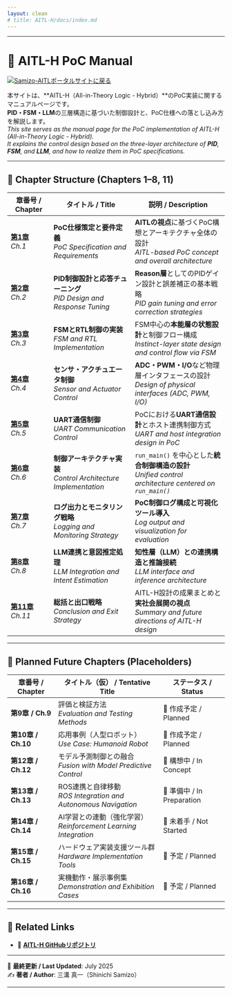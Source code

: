 ```yaml
---
layout: clean
# title: AITL-H/docs/index.md
---
```


---

# 📘 **AITL-H PoC Manual**

[![Samizo-AITLポータルサイトに戻る](https://img.shields.io/badge/Samizo--AITL%20ポータルサイトに戻る-brightgreen)](https://samizo-aitl.github.io/) 

本サイトは、**AITL-H（All-in-Theory Logic - Hybrid）**のPoC実装に関するマニュアルページです。  
**PID・FSM・LLM**の三層構造に基づいた制御設計と、PoC仕様への落とし込み方を解説します。  
_This site serves as the manual page for the PoC implementation of AITL-H (All-in-Theory Logic - Hybrid)._  
_It explains the control design based on the three-layer architecture of **PID**, **FSM**, and **LLM**, and how to realize them in PoC specifications._

---

## 📂 **Chapter Structure (Chapters 1–8, 11)**

| 章番号 / Chapter | タイトル / Title | 説明 / Description |
|------------------|------------------|---------------------|
| [**第1章**](chapter01_aitl_architecture.md)<br>_Ch.1_ | **PoC仕様策定と要件定義**<br>_PoC Specification and Requirements_ | **AITLの視点**に基づくPoC構想とアーキテクチャ全体の設計<br>_AITL-based PoC concept and overall architecture_ |
| [**第2章**](chapter02_pid_design.md)<br>_Ch.2_ | **PID制御設計と応答チューニング**<br>_PID Design and Response Tuning_ | **Reason層**としてのPIDゲイン設計と誤差補正の基本戦略<br>_PID gain tuning and error correction strategies_ |
| [**第3章**](chapter03_fsm_design.md)<br>_Ch.3_ | **FSMとRTL制御の実装**<br>_FSM and RTL Implementation_ | FSM中心の**本能層の状態設計**と制御フロー構成<br>_Instinct-layer state design and control flow via FSM_ |
| [**第4章**](chapter04_sensor_interface.md)<br>_Ch.4_ | **センサ・アクチュエータ制御**<br>_Sensor and Actuator Control_ | **ADC・PWM・I/O**など物理層インタフェースの設計<br>_Design of physical interfaces (ADC, PWM, I/O)_ |
| [**第5章**](chapter05_uart_control.md)<br>_Ch.5_ | **UART通信制御**<br>_UART Communication Control_ | PoCにおける**UART通信設計**とホスト連携制御方式<br>_UART and host integration design in PoC_ |
| [**第6章**](chapter06_run_main_arch.md)<br>_Ch.6_ | **制御アーキテクチャ実装**<br>_Control Architecture Implementation_ | `run_main()` を中心とした**統合制御構造の設計**<br>_Unified control architecture centered on `run_main()`_ |
| [**第7章**](chapter07_log_monitoring.md)<br>_Ch.7_ | **ログ出力とモニタリング戦略**<br>_Logging and Monitoring Strategy_ | **PoC制御ログ構成と可視化ツール導入**<br>_Log output and visualization for evaluation_ |
| [**第8章**](chapter08_llm_integration.md)<br>_Ch.8_ | **LLM連携と意図推定処理**<br>_LLM Integration and Intent Estimation_ | **知性層（LLM）との連携構造と推論接続**<br>_LLM interface and inference architecture_ |
| [**第11章**](chapter11_exit_strategy.md)<br>_Ch.11_ | **総括と出口戦略**<br>_Conclusion and Exit Strategy_ | AITL-H設計の成果まとめと**実社会展開の視点**<br>_Summary and future directions of AITL-H design_ |

---

## 🧩 **Planned Future Chapters (Placeholders)**

| 章番号 / Chapter | タイトル（仮） / Tentative Title | ステータス / Status |
|------------------|----------------------------------|----------------------|
| **第9章 / Ch.9** | 評価と検証方法<br>_Evaluation and Testing Methods_ | 🔧 作成予定 / Planned |
| **第10章 / Ch.10** | 応用事例（人型ロボット）<br>_Use Case: Humanoid Robot_ | 🔧 作成予定 / Planned |
| **第12章 / Ch.12** | モデル予測制御との融合<br>_Fusion with Model Predictive Control_ | 🔧 構想中 / In Concept |
| **第13章 / Ch.13** | ROS連携と自律移動<br>_ROS Integration and Autonomous Navigation_ | 🔧 準備中 / In Preparation |
| **第14章 / Ch.14** | AI学習との連動（強化学習）<br>_Reinforcement Learning Integration_ | 🔧 未着手 / Not Started |
| **第15章 / Ch.15** | ハードウェア実装支援ツール群<br>_Hardware Implementation Tools_ | 🔧 予定 / Planned |
| **第16章 / Ch.16** | 実機動作・展示事例集<br>_Demonstration and Exhibition Cases_ | 🔧 予定 / Planned |

---

## 🔗 **Related Links**

- 🔗 [**AITL-H GitHubリポジトリ**](https://github.com/Samizo-AITL/AITL-H)

---

📅 **最終更新 / Last Updated**: July 2025  
✍️ **著者 / Author**: 三溝 真一（Shinichi Samizo）

---
